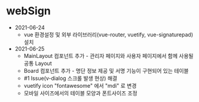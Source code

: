 <h1>webSign</h1>

<ul>
  <li>
    2021-06-24
    <ul>
      <li>vue 환경설정 및 외부 라이브러리(vue-router, vuetify, vue-signaturepad) 설치</li>
    </ul>
  </li>
  <li>2021-06-25
    <ul>
      <li>MainLayout 컴포넌트 추가 - 관리자 페이지와 사용자 페이지에서 함께 사용될 공통 Layout </li>
      <li>Board 컴포넌트 추가 - 명단 정보 제공 및 서명 기능이 구현되어 있는 테이블 </li>
      <li>#1 Issue(v-dialog 스크롤 발생 현상) 해결</li>
      <li>vuetify icon "fontawesome" 에서 "mdi" 로 변경</li>
      <li>모바일 사이즈에서의 테이블 모양과 폰트사이즈 조정</li>
    </ul>
  </li>
  </ul>
